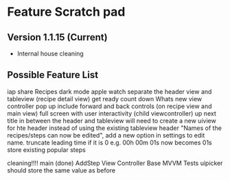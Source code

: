 #  Feature Scratch pad

## Version 1.1.15 (Current)

- Internal house cleaning


## Possible Feature List
iap
share Recipes
dark mode
apple watch
separate the header view and tableview (recipe detail view)
get ready count down
Whats new view controller pop up
include forward and back controls (on recipe view and main view)
full screen with user interactivity (child viewcontroller)
up next title in between the header and tableview will need to create a new uiview for hte header instead of using the existing tableview header
"Names of the recipes/steps can now be edited", add a new option in settings to edit name.
truncate leading time if it is 0 e.g. 00h 00m 01s now becomes 01s 
store existing popular steps

cleaning!!!!
main (done)
AddStep View Controller Base
MVVM
Tests
uipicker should store the same value as before
